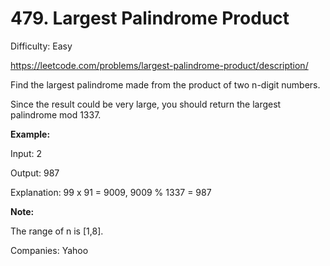 # 479. Largest Palindrome Product

Difficulty: Easy

https://leetcode.com/problems/largest-palindrome-product/description/

Find the largest palindrome made from the product of two n-digit numbers.

Since the result could be very large, you should return the largest palindrome mod 1337.

**Example:**

Input: 2

Output: 987

Explanation: 99 x 91 = 9009, 9009 % 1337 = 987

**Note:**

The range of n is [1,8].

Companies: Yahoo
